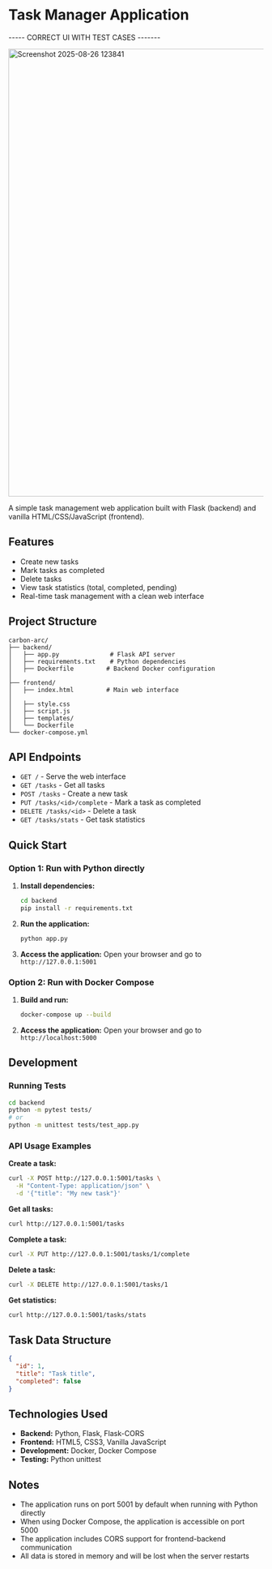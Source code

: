 # Task Manager Application

----- CORRECT UI WITH TEST CASES -------

<img width="1870" height="884" alt="Screenshot 2025-08-26 123841" src="https://github.com/user-attachments/assets/c290c3e0-0bcb-4e31-9003-d1c0fc8bac16" />

A simple task management web application built with Flask (backend) and vanilla HTML/CSS/JavaScript (frontend).

## Features

- Create new tasks
- Mark tasks as completed
- Delete tasks
- View task statistics (total, completed, pending)
- Real-time task management with a clean web interface

## Project Structure

```
carbon-arc/
├── backend/
│   ├── app.py              # Flask API server
│   ├── requirements.txt    # Python dependencies
│   ├── Dockerfile         # Backend Docker configuration
│   
├── frontend/
│   ├── index.html         # Main web interface
│   
│   ├── style.css          
│   ├── script.js          
│   ├── templates/         
│   └── Dockerfile         
└── docker-compose.yml    
```

## API Endpoints

- `GET /` - Serve the web interface
- `GET /tasks` - Get all tasks
- `POST /tasks` - Create a new task
- `PUT /tasks/<id>/complete` - Mark a task as completed
- `DELETE /tasks/<id>` - Delete a task
- `GET /tasks/stats` - Get task statistics

## Quick Start

### Option 1: Run with Python directly

1. **Install dependencies:**
   ```bash
   cd backend
   pip install -r requirements.txt
   ```

2. **Run the application:**
   ```bash
   python app.py
   ```

3. **Access the application:**
   Open your browser and go to `http://127.0.0.1:5001`

### Option 2: Run with Docker Compose

1. **Build and run:**
   ```bash
   docker-compose up --build
   ```

2. **Access the application:**
   Open your browser and go to `http://localhost:5000`

## Development

### Running Tests

```bash
cd backend
python -m pytest tests/
# or
python -m unittest tests/test_app.py
```

### API Usage Examples

**Create a task:**
```bash
curl -X POST http://127.0.0.1:5001/tasks \
  -H "Content-Type: application/json" \
  -d '{"title": "My new task"}'
```

**Get all tasks:**
```bash
curl http://127.0.0.1:5001/tasks
```

**Complete a task:**
```bash
curl -X PUT http://127.0.0.1:5001/tasks/1/complete
```

**Delete a task:**
```bash
curl -X DELETE http://127.0.0.1:5001/tasks/1
```

**Get statistics:**
```bash
curl http://127.0.0.1:5001/tasks/stats
```

## Task Data Structure

```json
{
  "id": 1,
  "title": "Task title",
  "completed": false
}
```

## Technologies Used

- **Backend:** Python, Flask, Flask-CORS
- **Frontend:** HTML5, CSS3, Vanilla JavaScript
- **Development:** Docker, Docker Compose
- **Testing:** Python unittest

## Notes

- The application runs on port 5001 by default when running with Python directly
- When using Docker Compose, the application is accessible on port 5000
- The application includes CORS support for frontend-backend communication
- All data is stored in memory and will be lost when the server restarts


